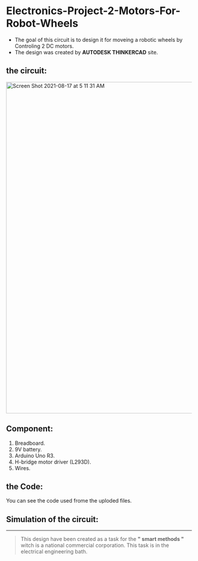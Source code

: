 # Electronics-Project-2-Motors-For-Robot-Wheels
- The goal of this circuit is to design it for moveing a robotic wheels by Controling 2 DC motors.
- The design was created by **AUTODESK THINKERCAD** site.

## the circuit:
<img width="899" alt="Screen Shot 2021-08-17 at 5 11 31 AM" src="https://user-images.githubusercontent.com/88155243/129652846-c84f81e7-65c0-4530-9013-abc94fd0f7b5.png">


## Component:
1. Breadboard.
2. 9V battery.
3. Arduino Uno R3.
4. H-bridge motor driver (L293D).
5. Wires.

## the Code:
You can see the code used frome the uploded files. 

## Simulation of the circuit: 


---

> This design have been created as a task for the **" smart methods "** witch is a national commercial corporation. This task is in the electrical engineering bath.


